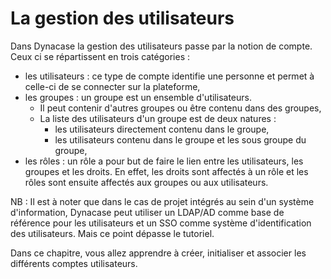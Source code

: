 # La gestion des utilisateurs

Dans Dynacase la gestion des utilisateurs passe par la notion de compte. Ceux ci se répartissent en trois catégories :

* les utilisateurs : ce type de compte identifie une personne et permet à celle-ci de se connecter sur la plateforme,
* les groupes : un groupe est un ensemble d'utilisateurs. 
    * Il peut contenir d'autres groupes ou être contenu dans des groupes, 
    * La liste des utilisateurs d'un groupe est de deux natures : 
        * les utilisateurs directement contenu dans le groupe, 
        * les utilisateurs contenu dans le groupe et les sous groupe du groupe,
* les rôles : un rôle a pour but de faire le lien entre les utilisateurs, les groupes et les droits. En effet, les droits sont affectés à un rôle et les rôles sont ensuite affectés aux groupes ou aux utilisateurs.

NB : Il est à noter que dans le cas de projet intégrés au sein d'un système d'information, Dynacase peut utiliser un LDAP/AD comme base de référence pour les utilisateurs et un SSO comme système d'identification des utilisateurs. Mais ce point dépasse le tutoriel.

Dans ce chapitre, vous allez apprendre à créer, initialiser et associer les différents comptes utilisateurs.
